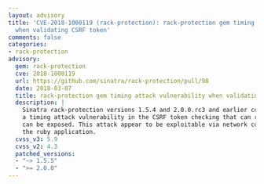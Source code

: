 ```yaml
---
layout: advisory
title: 'CVE-2018-1000119 (rack-protection): rack-protection gem timing attack vulnerability
  when validating CSRF token'
comments: false
categories:
- rack-protection
advisory:
  gem: rack-protection
  cve: 2018-1000119
  url: https://github.com/sinatra/rack-protection/pull/98
  date: 2018-03-07
  title: rack-protection gem timing attack vulnerability when validating CSRF token
  description: |
    Sinatra rack-protection versions 1.5.4 and 2.0.0.rc3 and earlier contains
    a timing attack vulnerability in the CSRF token checking that can result in signatures
    can be exposed. This attack appear to be exploitable via network connectivity to
    the ruby application.
  cvss_v3: 5.9
  cvss_v2: 4.3
  patched_versions:
  - "~> 1.5.5"
  - ">= 2.0.0"
---
```

